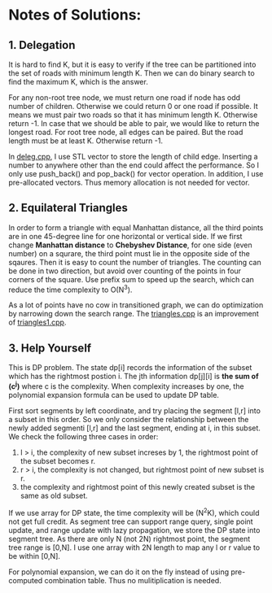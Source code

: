 # Notes of Solutions:

## 1. Delegation

It is hard to find K, but it is easy to verify if the tree can be partitioned into the set of roads with minimum length K.  Then we can do binary search to find the maximum K, which is the answer.

For any non-root tree node, we must return one road if node has odd number of children.  Otherwise we could return 0 or one road if possible.  It means we must pair two roads so that it has minimum length K.  Otherwise return -1.  In case that we should be able to pair, we would like to return the longest road.  For root tree node, all edges can be paired.  But the road length must be at least K. Otherwise return -1.

In  [deleg.cpp](/2020_02Feb/deleg.cpp), I use STL vector to store the length of child edge.  Inserting a number to anywhere other than the end could affect the performance.  So I only use push_back() and pop_back() for vector operation.  In addition, I use pre-allocated vectors.  Thus memory allocation is not needed for vector.

## 2. Equilateral Triangles

In order to form a triangle with equal Manhattan distance, all the third points are in one 45-degree line for one horizontal or vertical side.  If we first change **Manhattan distance** to **Chebyshev Distance**, for one side (even number) on a squrare, the third point must lie in the opposite side of the sqaures. Then it is easy to count the number of triangles.  The counting can be done in two direction, but avoid over counting of the points in four corners of the square.  Use prefix sum to speed up the search, which can reduce the time complexity to O(N<sup>3</sup>).
 
As a lot of points have no cow in transitioned graph, we can do optimization by narrowing down the search range.  The [triangles.cpp](/2020_02Feb/triangles.cpp) is an improvement of [triangles1.cpp](/2020_02Feb/triangles1.cpp).

## 3. Help Yourself

This is DP problem.  The state dp[i] records the information of the subset which has the rightmost postion i.  The jth information dp[j][i] is **the sum of (c<sup>j</sup>)** where c is the complexity.  When complexity increases by one, the polynomial expansion formula can be used to update DP table.

First sort segments by left coordinate, and try placing the segment [l,r] into a subset in this order. So we only consider the relationship between the newly added segmenti [l,r] and the last segment, ending at i, in this subset.  We check the following three cases in order:
1. l > i, the complexity of new subset increses by 1, the rightmost point of the subset becomes r.
2. r > i, the complexity is not changed, but rightmost point of new subset is r.
3. the complexity and rightmost point of this newly created subset is the same as old subset.

If we use array for DP state, the time complexity will be (N<sup>2</sup>K), which could not get full credit.  As segment tree can support range query, single point update, and range update with lazy propagation, we store the DP state into segment tree.  As there are only N (not 2N) rightmost point, the segment tree range is [0,N].  I use one array with 2N length to map any l or r value to be within [0,N].

For polynomial expansion, we can do it on the fly instead of using pre-computed combination table.  Thus no mulitiplication is needed.
